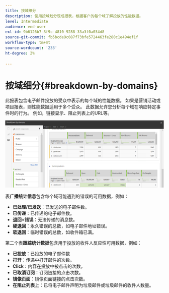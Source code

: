 ```yaml
---
title: 按域细分
description: 使用按域划分现成报表，根据客户的每个域了解投放的性能数据。
level: Intermediate
audience: end-user
exl-id: 9b6126b7-3f9c-4810-9288-33a3f0a034d8
source-git-commit: fb5bcde9c087f73bfe5724463fe280c1e494ef1f
workflow-type: tm+mt
source-wordcount: '233'
ht-degree: 2%

---
```


# 按域细分{#breakdown-by-domains}

此报表包含电子邮件投放的受众中表示的每个域的性能数据。 如果是营销活动或项目报表，则性能数据适用于多个受众。 此数据允许您分析每个域在响应特定事件时的行为。 例如，链接显示、阻止列表上的URL等。

![](assets/delivery_reports_6.png)

表&#x200B;**广播统计信息**&#x200B;包含每个域可能遇到的错误的可用数据，例如：

* **已处理/已发送**：已发送的电子邮件数。
* **已传递**：已传递的电子邮件数。
* **退回+错误**：无法传递的消息数。
* **硬退回**：永久错误的总数，如电子邮件地址错误。
* **软退回**：临时错误的总数，如收件箱已满。

第二个表&#x200B;**跟踪统计数据**&#x200B;包含用于投放的收件人反应性可用数据，例如：

* **已投放**：已投放的电子邮件数
* **打开**：传递中打开邮件的次数。
* **Click**：内容在投放中被点击的次数。
* **已取消订阅**：订阅链接的点击次数。
* **镜像页面**：镜像页面链接的点击次数。
* **在阻止列表**&#x200B;上：已将电子邮件声明为垃圾邮件或垃圾邮件的收件人数量。
